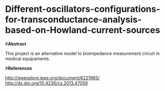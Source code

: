 # Different-oscillators-configurations-for-transconductance-analysis-based-on-Howland-current-sources
#**Abstract**

This project is an alternative model to bioimpedance measurement circuit in medical equipaments. 

#**References**

http://ieeexplore.ieee.org/document/6221965/                        
http://dx.doi.org/10.4236/cs.2013.47059
